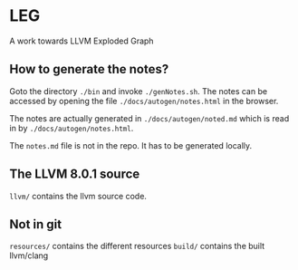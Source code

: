 LEG
====

A work towards LLVM Exploded Graph

How to generate the notes?
----------------------------
Goto the directory `./bin` and invoke `./genNotes.sh`.
The notes can be accessed by opening the file
`./docs/autogen/notes.html` in the browser.

The notes are actually generated in `./docs/autogen/noted.md`
which is read in by `./docs/autogen/notes.html`.

The `notes.md` file is not in the repo. It has to 
be generated locally.

The LLVM 8.0.1 source
----------------------
`llvm/` contains the llvm source code.

Not in git
------------
`resources/` contains the different resources
`build/` contains the built llvm/clang

